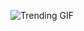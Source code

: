 
<!-- GIF_SECTION -->
![Trending GIF](https://media0.giphy.com/media/v1.Y2lkPThiYjIxNzcyNTFvNm1pYmpnYXF3eDl5bjE4Z21jdHlnaGtjbjVzdW00M2YwZXFzayZlcD12MV9naWZzX3NlYXJjaCZjdD1n/oaDcc0LTCuIAiGYrzn/giphy.gif)
<!-- END_GIF_SECTION -->
